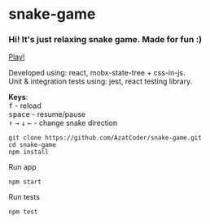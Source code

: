 # snake-game

### Hi! It's just relaxing snake game. Made for fun :)

[Play!](snake-game-olive.vercel.app)

Developed using: react, mobx-state-tree + css-in-js. \
Unit & integration tests using: jest, react testing library.


__Keys__: \
<kbd>f</kbd> - reload \
<kbd>space</kbd> - resume/pause \
<kbd>&#8593;</kbd> <kbd>&#8594;</kbd> <kbd>&#8595;</kbd> <kbd>&#8592;</kbd> - change snake direction

```
git clone https://github.com/AzatCoder/snake-game.git
cd snake-game
npm install
```

Run app
```
npm start
```

Run tests
```
npm test
```

